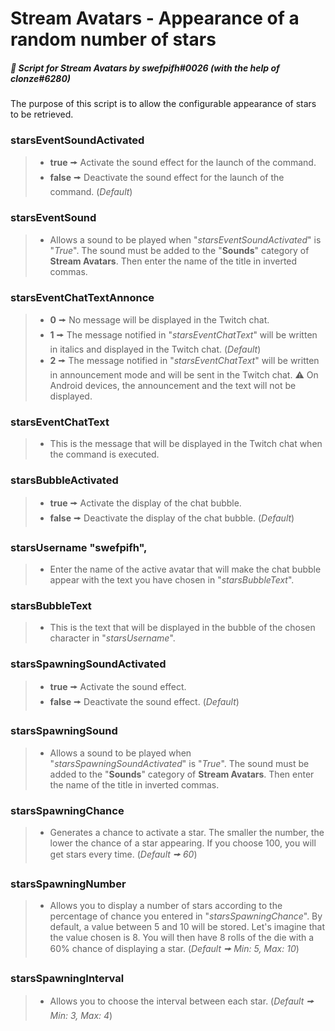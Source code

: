 # Stream Avatars - Appearance of a random number of stars
##### :speech_balloon: Script for *Stream Avatars* by swefpifh#0026 (*with the help of __clonze#6280__*)
The purpose of this script is to allow the configurable appearance of stars to be retrieved.

### starsEventSoundActivated
>- **true** 🠚 Activate the sound effect for the launch of the command.
>- **false** 🠚 Deactivate the sound effect for the launch of the command. (*Default*)

### starsEventSound
>- Allows a sound to be played when "*starsEventSoundActivated*" is "*True*". The sound must be added to the "**Sounds**" category of **Stream Avatars**. Then enter the name of the title in inverted commas.

### starsEventChatTextAnnonce
>- **0** 🠚 No message will be displayed in the Twitch chat.
>- **1** 🠚 The message notified in "*starsEventChatText*" will be written in italics and displayed in the Twitch chat. (*Default*)
>- **2** 🠚 The message notified in "*starsEventChatText*" will be written in announcement mode and will be sent in the Twitch chat. ⚠ On Android devices, the announcement and the text will not be displayed.

### starsEventChatText
>- This is the message that will be displayed in the Twitch chat when the command is executed.

### starsBubbleActivated
>- **true** 🠚 Activate the display of the chat bubble.
>- **false** 🠚 Deactivate the display of the chat bubble. (*Default*)

### starsUsername "swefpifh",
>- Enter the name of the active avatar that will make the chat bubble appear with the text you have chosen in "*starsBubbleText*".

### starsBubbleText
>- This is the text that will be displayed in the bubble of the chosen character in "*starsUsername*".

### starsSpawningSoundActivated
>- **true** 🠚 Activate the sound effect.
>- **false** 🠚 Deactivate the sound effect. (*Default*)

### starsSpawningSound
>- Allows a sound to be played when "*starsSpawningSoundActivated*" is "*True*". The sound must be added to the "**Sounds**" category of **Stream Avatars**. Then enter the name of the title in inverted commas.

### starsSpawningChance
>- Generates a chance to activate a star. The smaller the number, the lower the chance of a star appearing. If you choose 100, you will get stars every time. (*Default 🠚 60*)

### starsSpawningNumber
>- Allows you to display a number of stars according to the percentage of chance you entered in "*starsSpawningChance*". By default, a value between 5 and 10 will be stored. Let's imagine that the value chosen is 8. You will then have 8 rolls of the die with a 60% chance of displaying a star. (*Default 🠚 Min: 5, Max: 10*)

### starsSpawningInterval
>- Allows you to choose the interval between each star. (*Default 🠚 Min: 3, Max: 4*)
